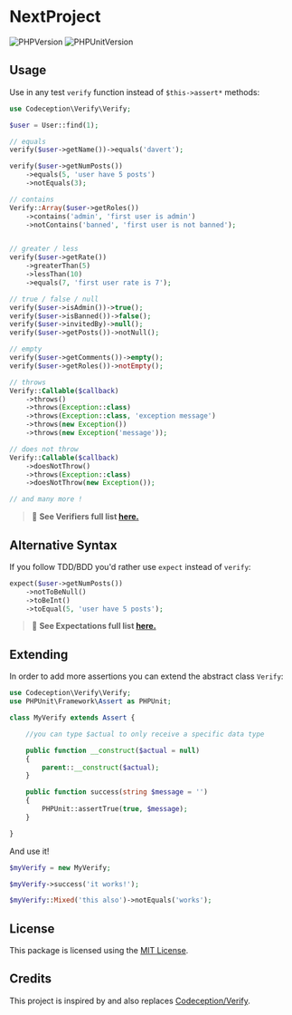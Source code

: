 # NextProject

![PHPVersion](https://img.shields.io/badge/PHP-^7.1|^8-777BB4.svg?style=flat-square)
![PHPUnitVersion](https://img.shields.io/badge/PHPUnit-^6.4|^7|^8|^9-3C9CD7.svg?style=flat-square)

## Usage

Use in any test `verify` function instead of `$this->assert*` methods:

```php
use Codeception\Verify\Verify;

$user = User::find(1);

// equals
verify($user->getName())->equals('davert');

verify($user->getNumPosts())
    ->equals(5, 'user have 5 posts')
    ->notEquals(3);

// contains
Verify::Array($user->getRoles())
    ->contains('admin', 'first user is admin')
    ->notContains('banned', 'first user is not banned');


// greater / less
verify($user->getRate())
    ->greaterThan(5)
    ->lessThan(10)
    ->equals(7, 'first user rate is 7');

// true / false / null
verify($user->isAdmin())->true();
verify($user->isBanned())->false();
verify($user->invitedBy)->null();
verify($user->getPosts())->notNull();

// empty
verify($user->getComments())->empty();
verify($user->getRoles())->notEmpty();

// throws
Verify::Callable($callback)
    ->throws()
    ->throws(Exception::class)
    ->throws(Exception::class, 'exception message')
    ->throws(new Exception())
    ->throws(new Exception('message'));

// does not throw
Verify::Callable($callback)
    ->doesNotThrow()
    ->throws(Exception::class)
    ->doesNotThrow(new Exception());

// and many more !
```

> 📄 **See Verifiers full list [here.](/docs/verifiers.md)**

## Alternative Syntax

If you follow TDD/BDD you'd rather use `expect` instead of `verify`:

```php
expect($user->getNumPosts())
    ->notToBeNull()
    ->toBeInt()
    ->toEqual(5, 'user have 5 posts');
```
> 📄 **See Expectations full list [here.](/docs/expectations.md)**


## Extending

In order to add more assertions you can extend the abstract class `Verify`:

```php
use Codeception\Verify\Verify;
use PHPUnit\Framework\Assert as PHPUnit;

class MyVerify extends Assert {

    //you can type $actual to only receive a specific data type

    public function __construct($actual = null)
    {
        parent::__construct($actual);
    }

    public function success(string $message = '')
    {
        PHPUnit::assertTrue(true, $message);
    }

}
```

And use it!

```php
$myVerify = new MyVerify;

$myVerify->success('it works!');

$myVerify::Mixed('this also')->notEquals('works');
```

## License

This package is licensed using the [MIT License](/LICENSE).

## Credits

This project is inspired by and also replaces [Codeception/Verify](https://github.com/Codeception/Verify).
